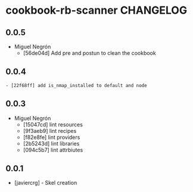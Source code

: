 cookbook-rb-scanner CHANGELOG
===============

## 0.0.5

  - Miguel Negrón
    - [56de04d] Add pre and postun to clean the cookbook

## 0.0.4

    - [22f68ff] add is_nmap_installed to default and node

## 0.0.3

  - Miguel Negrón
    - [15047cd] lint resources
    - [9f3aeb9] lint recipes
    - [f82e8fe] lint providers
    - [2b5243d] lint libraries
    - [094c5b7] lint attrbiutes

0.0.1
-----
- [javiercrg] - Skel creation

